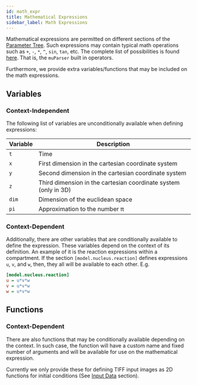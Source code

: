 ```yaml
---
id: math_expr
title: Mathematical Expressions
sidebar_label: Math Expressions
---
```


Mathematical expressions are permitted on different sections of the
[Parameter Tree](param_tree.md). Such expressions may contain typical math
operations such as `+`, `-`, `*`, `^`, `sin`, `tan`, etc. The complete list of
possibilities is found [here](https://beltoforion.de/en/muparser/features.php).
That is, the `muParser` built in operators.

Furthermore, we provide extra variables/functions that may be included on the
math expressions.

## Variables
### Context-Independent

The following list of variables are unconditionally available when defining
expressions:

| Variable | Description |
| -------- | ----------- |
| `t`      | Time
| `x`      | First dimension in the cartesian coordinate system
| `y`      | Second dimension in the cartesian coordinate system
| `z`      | Third dimension in the cartesian coordinate system (only in 3D)
| `dim`    | Dimension of the euclidean space
| `pi`     | Approximation to the number π

### Context-Dependent

Additionally, there are other variables that are conditionally available to
define the expression. These variables depend on the context of its definition.
An example of it is the reaction expressions within a compartment. If the
section `[model.nucleus.reaction]` defines expressions `u`, `v`, and `w`,
then, they all will be available to each other. E.g.

```ini
[model.nucleus.reaction]
u = u*v*w
v = u*v*w
w = u*v*w
```

## Functions

### Context-Dependent

There are also functions that may be conditionally available depending on the
context. In such case, the function will have a custom name and fixed number of
arguments and will be available for use on the mathematical expression.

Currently we only provide these for defining TIFF input images as 2D functions
for initial conditions (See [Input Data](input_data.md) section).

